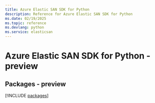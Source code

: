 ```yaml
---
title: Azure Elastic SAN SDK for Python
description: Reference for Azure Elastic SAN SDK for Python
ms.date: 02/19/2025
ms.topic: reference
ms.devlang: python
ms.service: elasticsan
---
```

# Azure Elastic SAN SDK for Python - preview
## Packages - preview
[!INCLUDE [packages](elastic-san-index.md)]